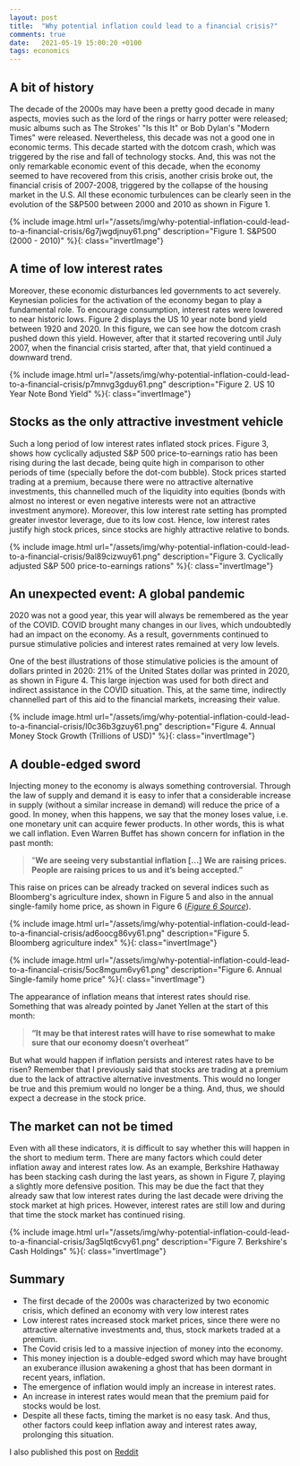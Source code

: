 ```yaml
---
layout: post
title:  "Why potential inflation could lead to a financial crisis?"
comments: true
date:   2021-05-19 15:00:20 +0100
tags: economics
---
```


## A bit of history

The decade of the 2000s may have been a pretty good decade in many aspects, movies such as the lord of the rings or harry potter were released; music albums such as The Strokes' "Is this It" or Bob Dylan's "Modern Times" were released. Nevertheless, this decade was not a good one in economic terms. This decade started with the dotcom crash, which was triggered by the rise and fall of technology stocks. And, this was not the only remarkable economic event of this decade, when the economy seemed to have recovered from this crisis, another crisis broke out, the financial crisis of 2007-2008, triggered by the collapse of the housing market in the U.S. All these economic turbulences can be clearly seen in the evolution of the S&P500 between 2000 and 2010 as shown in Figure 1.

{% include image.html url="/assets/img/why-potential-inflation-could-lead-to-a-financial-crisis/6g7jwgdjnuy61.png" description="Figure 1. S&P500 (2000 - 2010)" %}{: class="invertImage"}

## A time of low interest rates

Moreover, these economic disturbances led governments to act severely. Keynesian policies for the activation of the economy began to play a fundamental role. To encourage consumption, interest rates were lowered to near historic lows. Figure 2 displays the US 10 year note bond yield between 1920 and 2020. In this figure, we can see how the dotcom crash pushed down this yield. However, after that it started recovering until July 2007, when the financial crisis started, after that, that yield continued a downward trend.

{% include image.html url="/assets/img/why-potential-inflation-could-lead-to-a-financial-crisis/p7mnvg3gduy61.png" description="Figure 2. US 10 Year Note Bond Yield" %}{: class="invertImage"}

## Stocks as the only attractive investment vehicle

Such a long period of low interest rates inflated stock prices. Figure 3, shows how cyclically adjusted S&P 500 price-to-earnings ratio has been rising during the last decade, being quite high in comparison to other periods of time (specially before the dot-com bubble). Stock prices started trading at a premium, because there were no attractive alternative investments, this channelled much of the liquidity into equities (bonds with almost no interest or even negative interests were not an attractive investment anymore). Moreover, this low interest rate setting has prompted greater investor leverage, due to its low cost. Hence, low interest rates justify high stock prices, since stocks are highly attractive relative to bonds.

{% include image.html url="/assets/img/why-potential-inflation-could-lead-to-a-financial-crisis/9al89cizwuy61.png" description="Figure 3. Cyclically adjusted S&P 500 price-to-earnings rations" %}{: class="invertImage"}

## An unexpected event: A global pandemic

2020 was not a good year, this year will always be remembered as the year of the COVID. COVID brought many changes in our lives, which undoubtedly had an impact on the economy.    As a result, governments continued to pursue stimulative policies and interest rates remained at very low levels.

One of the best illustrations of those stimulative policies is the amount of dollars printed in 2020: 21% of the United States dollar was printed in 2020, as shown in Figure 4. This large injection was used for both direct and indirect assistance in the COVID situation. This, at the same time, indirectly channelled part of this aid to the financial markets, increasing their value.

{% include image.html url="/assets/img/why-potential-inflation-could-lead-to-a-financial-crisis/l0c36b3gzuy61.png" description="Figure 4. Annual Money Stock Growth (Trillions of USD)" %}{: class="invertImage"}

## A  double-edged sword

Injecting money to the economy is always something controversial. Through the law of supply and demand it is easy to infer that a considerable increase in supply (without a similar increase in demand) will reduce the price of a good.  In money, when this happens, we say that the money loses value, i.e. one monetary unit can acquire fewer products. In other words, this is what we call inflation. Even Warren Buffet has shown concern for inflation in the past month:

>"**We are seeing very substantial inflation \[...\] We are raising prices. People are raising prices to us and it’s being accepted.”**

This raise on prices can be  already tracked on several indices such as Bloomberg's agriculture index, shown in Figure 5 and also in the annual single-family home price, as shown in Figure 6 (*[Figure 6 Source](https://www.bloomberg.com/news/articles/2021-05-11/u-s-home-prices-surge-the-most-on-record-in-buying-frenzy?sref=RJ2RlMrh)*).

{% include image.html url="/assets/img/why-potential-inflation-could-lead-to-a-financial-crisis/ad6oocg86vy61.png" description="Figure 5. Bloomberg agriculture index" %}{: class="invertImage"}

{% include image.html url="/assets/img/why-potential-inflation-could-lead-to-a-financial-crisis/5oc8mgum6vy61.png" description="Figure 6. Annual Single-family home price" %}{: class="invertImage"}

The appearance of inflation means that interest rates should rise. Something that was already pointed by Janet Yellen at the start of this month:

>**“It may be that interest rates will have to rise somewhat to make sure that our economy doesn’t overheat”**

But what would happen if inflation persists and interest rates have to be risen? Remember that I previously said that stocks are trading at a premium due to the lack of attractive alternative investments. This would no longer be true and this premium would no longer be a thing. And, thus, we should expect a decrease in the stock price.

## The market can not be timed

Even with all these indicators, it is difficult to say whether this will happen in the short to medium term. There are many factors which could deter inflation away and interest rates low. As an example, Berkshire Hathaway has been stacking cash during the last years, as shown in Figure 7, playing a slightly more defensive position. This may be due the fact that they already saw that low interest rates during the last decade were driving the stock market at high prices. However, interest rates are still low and during that time the stock market has continued rising.

{% include image.html url="/assets/img/why-potential-inflation-could-lead-to-a-financial-crisis/3ag5lqt6cvy61.png" description="Figure 7. Berkshire's Cash Holdings" %}{: class="invertImage"}

## Summary

* The first decade of the 2000s was characterized by two economic crisis, which defined an economy with very low interest rates
* Low interest rates increased stock market prices, since there were no attractive alternative investments and, thus, stock markets traded at a premium.
* The Covid crisis led to a massive injection of money into the economy.
* This money injection is a double-edged sword which may have brought an exuberance illusion awakening a ghost that has been dormant in recent years, inflation.
* The emergence of inflation would imply an increase in interest rates.
* An increase in interest rates would mean that the premium paid for stocks would be lost.
* Despite all these facts, timing the market is no easy task. And thus, other factors could keep inflation away and interest rates away, prolonging this situation.


I also published this post on [Reddit](https://www.reddit.com/r/wallstreetbets/comments/nbdztx/why_potential_inflation_could_lead_to_a_financial/)
